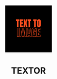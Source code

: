 <p align="center">
    <a href="https://github.com/MadJokkerr/Text-2-Image">
        <img src="src/T2I_Logo.png" width="30%">
    </a>
</p>

<h1 align="center"> TEXTOR </h1>
